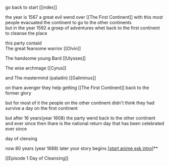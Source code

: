 go back to start [[index]]

the year is 1567 a great evil wend over [[The First Continent]] with this most people evacuated the continent to go to the other continents  
but in the year 1592 a groep of adventures whet back to the first continent to cleanse the place 

this party contaid  
The great fearsome warrior [[Olvin]]

The handsome young Bard [[Ulysses]]

The wise archmage [[Cyrus]]

and The mastermind (paladin) [[Galiminus]] 

on thare avenger they help getting [[The First Continent]] back to the former glory 

but for most of it the people on the other continent didn't think they had survive a day on the first continent 

but after 16 years(year 1608) the party wend back to the other continent and ever since then thare is the national return day that has been celebrated ever since

day of clensing

now 80 years (year 1688) later your story begins [[*start* anime esk intro]](https://www.youtube.com/watch?v=G6uw7DbUH8k&ab_channel=GilvaSunner%3AArchive)**

[[Episode 1 Day of Cleansing]]